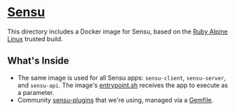 # [Sensu][website]

This directory includes a Docker image for Sensu, based on the [Ruby Alpine Linux][ruby] trusted build.

## What's Inside

 - The same image is used for all Sensu apps: `sensu-client`, `sensu-server`, and `sensu-api`.
 The image's [entrypoint.sh](tmp/entrypoint.sh) receives the app to execute as a parameter.
 - Community [sensu-plugins][sensu-plugins] that we're using, managed via a [Gemfile](opt/sensu/Gemfile).


[website]: https://sensuapp.org/
[ruby]: https://hub.docker.com/_/ruby/
[sensu-plugins]: https://github.com/sensu-plugins/
[trusted build]: https://hub.docker.com/_/rabbitmq/

